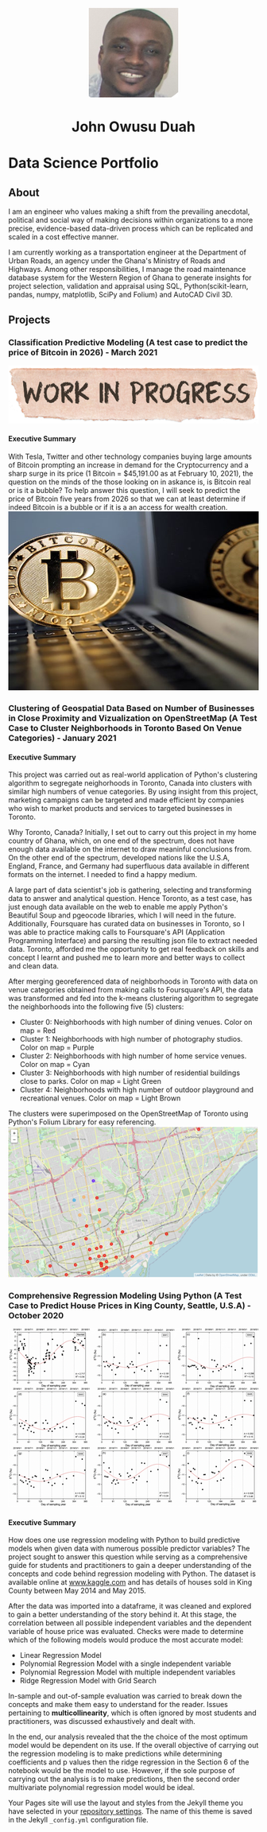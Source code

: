 <p align="center">
  <img width="180" height="180" src="images/profile_pic.png">
</p>

<h1 style="text-align:center">John Owusu Duah</h1>


# Data Science Portfolio
## About
I am an engineer who values making a shift from the prevailing anecdotal, political and social way of making decisions within organizations to a more precise, evidence-based data-driven process which can be replicated and scaled in a cost effective manner.

I am currently working as a transportation engineer at the Department of Urban Roads, an agency under the Ghana's Ministry of Roads and Highways. Among other responsibilities, I manage the road maintenance database system for the Western Region of Ghana to generate insights for project selection, validation and appraisal using SQL, Python(scikit-learn, pandas, numpy, matplotlib, SciPy and Folium) and AutoCAD Civil 3D. 

## Projects
### Classification Predictive Modeling (A test case to predict the price of Bitcoin in 2026) - March 2021
![](/images/inprogress.png)
#### Executive Summary
With Tesla, Twitter and other technology companies buying large amounts of Bitcoin prompting an increase in demand for the Cryptocurrency and a sharp surge in its price (1 Bitcoin = $45,191.00 as at February 10, 2021), the question on the minds of the those looking on in askance is, is Bitcoin real or is it a bubble? To help answer this question, I will seek to predict the price of Bitcoin five years from 2026 so that we can at least determine if indeed Bitcoin is a bubble or if it is a an access for wealth creation.
![](/images/bitcoin.jpg)

### Clustering of Geospatial Data Based on Number of Businesses in Close Proximity and Vizualization on OpenStreetMap (A Test Case to Cluster Neighborhoods in Toronto Based On Venue Categories) - January 2021
#### Executive Summary
This project was carried out as real-world application of Python's clustering algorithm to segregate neighorhoods in Toronto, Canada into clusters with similar high numbers of venue categories. By using insight from this project, marketing campaigns can be targeted and made efficient by companies who wish to market products and services to targeted businesses in Toronto.

Why Toronto, Canada?
Initially, I set out to carry out this project in my home country of Ghana, which, on one end of the spectrum, does not have enough data available on the internet to draw meaninful conclusions from. On the other end of the spectrum, developed nations like the U.S.A, England, France, and Germany had superfluous data available in different formats on the internet. I needed to find a happy medium.

A large part of data scientist's job is gathering, selecting and transforming data to answer and analytical question. Hence Toronto, as a test case, has just enough data available on the web to enable me apply Python's Beautiful Soup and pgeocode libraries, which I will need in the future. Additionally, Foursquare has curated data on businesses in Toronto, so I was able to practice making calls to Foursquare's API (Application Programming Interface) and parsing the resulting json file to extract needed data. Toronto, afforded me the opportunity to get real feedback on skills and concept I learnt and pushed me to learn more and better ways to collect and clean data.

After merging georeferenced data of neighborhoods in Toronto with data on venue categories obtained from making calls to Foursquare's API, the data was transformed and fed into the k-means clustering algorithm to segregate the neighborhoods into the following five (5) clusters:
- Cluster 0: Neighborhoods with high number of dining venues. Color on map = Red
- Cluster 1: Neighborhoods with high number of photography studios. Color on map = Purple
- Cluster 2: Neighborhoods with high number of home service venues. Color on map = Cyan
- Cluster 3: Neighborhoods with high number of residential buildings close to parks. Color on map = Light Green
- Cluster 4: Neighborhoods with high number of outdoor playground and recreational venues. Color on map = Light Brown

The clusters were superimposed on the OpenStreetMap of Toronto using Python's Folium Library for easy referencing.
![](/images/clustering.png)


### Comprehensive Regression Modeling Using Python (A Test Case to Predict House Prices in King County, Seattle, U.S.A) - October 2020
![](/images/regression3.0.png)
#### Executive Summary
How does one use regression modeling with Python to build predictive models when given data with numerous possible predictor variables? The project sought to answer this question while serving as a comprehensive guide for students and practitioners to gain a deeper understanding of the concepts and code behind regression modeling with Python. The dataset is available online at www.kaggle.com and has details of houses sold in King County between May 2014 and May 2015.

After the data was imported into a dataframe, it was cleaned and explored to gain a better understanding of the story behind it. At this stage, the correlation between all possible independent variables and the dependent variable of house price was evaluated. Checks were made to determine which of the following models would produce the most accurate model:
 -  Linear Regression Model
 -  Polynomial Regression Model with a single independent variable
 -  Polynomial Regression Model with multiple independent variables
 -  Ridge Regression Model with Grid Search
 
 In-sample and out-of-sample evaluation was carried to break down the concepts and make them easy to understand for the reader. Issues pertaining to **multicollinearity**, which is often ignored by most students and practitioners, was discussed exhaustively and dealt with.
 
In the end, our analysis revealed that the the choice of the most optimum model would be dependent on its use. If the overall objective of carrying out the regression modeling is to make predictions while determining coefficients and p values then the ridge regression in the Section 6 of the notebook would be the model to use. However, if the sole purpose of carrying out the analysis is to make predictions, then the second order multivariate polynomial regression model would be ideal.

Your Pages site will use the layout and styles from the Jekyll theme you have selected in your [repository settings](https://github.com/johnowusuduah/ds_portfolio/settings). The name of this theme is saved in the Jekyll `_config.yml` configuration file.
